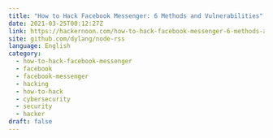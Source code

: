 ```yaml
---
title: "How to Hack Facebook Messenger: 6 Methods and Vulnerabilities"
date: 2021-03-25T00:12:27Z
link: https://hackernoon.com/how-to-hack-facebook-messenger-6-methods-and-vulnerabilities-zml33q4?source=rss&utm_medium=RSS&utm_source=news.12bit.vn
site: github.com/dylang/node-rss
language: English
category:
  - how-to-hack-facebook-messenger
  - facebook
  - facebook-messenger
  - hacking
  - how-to-hack
  - cybersecurity
  - security
  - hacker
draft: false
---
```

